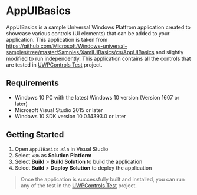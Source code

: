 # AppUIBasics

AppUIBasics is a sample Universal Windows Platfrom application created to showcase various controls (UI elements) that can be added to your application. This application is taken from <https://github.com/Microsoft/Windows-universal-samples/tree/master/Samples/XamlUIBasics/cs/AppUIBasics> and slightly modified to run independently. This application contains all the controls that are tested in [UWPControls Test](../../Tests/UWPControls/) project.


## Requirements

- Windows 10 PC with the latest Windows 10 version (Version 1607 or later)
- Microsoft Visual Studio 2015 or later
- Windows 10 SDK version 10.0.14393.0 or later


## Getting Started

1. Open `AppUIBasics.sln` in Visual Studio
2. Select `x86` as **Solution Platform**
3. Select **Build** > **Build Solution** to build the application
4. Select **Build** > **Deploy Solution** to deploy the application

> Once the application is successfully built and installed, you can run any of the test in the [UWPControls Test](../../Tests/UWPControls/) project.
